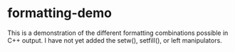 # formatting-demo
This is a demonstration of the different formatting combinations possible in C++ output. 
I have not yet added the setw(), setfill(), or left manipulators.
